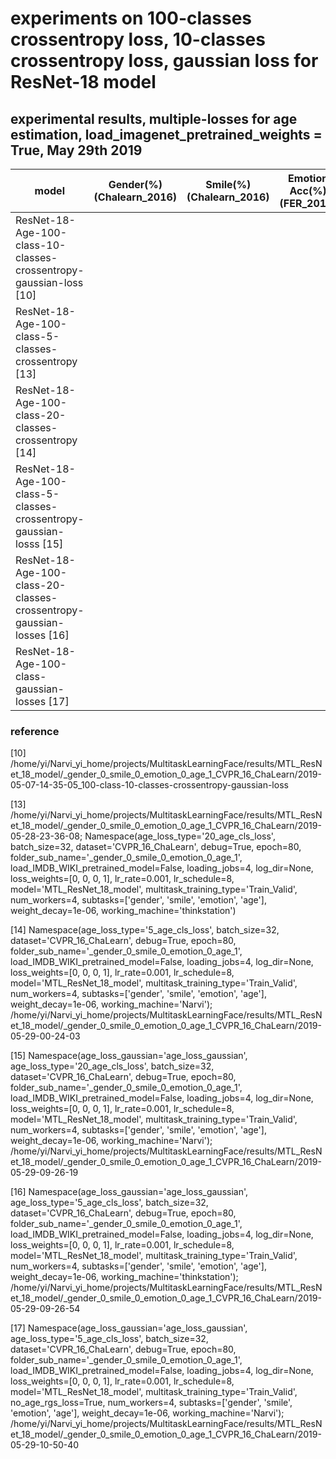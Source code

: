 # experiments on 100-classes crossentropy loss, 10-classes crossentropy loss, gaussian loss for ResNet-18 model


## experimental results, multiple-losses for age estimation, load_imagenet_pretrained_weights = True, May 29th 2019

model                                                                  | Gender(%)(Chalearn_2016) | Smile(%)(Chalearn_2016) | Emotion Acc(%)(FER_2013) | Age Acc(%)                 | Age MAE (ChaLearn_2016)
---------------------------------------------------------------------- |------------------------- | ----------------------- | ------------------------ |--------------------------- | ---------------------
ResNet-18-Age-100-class-10-classes-crossentropy-gaussian-loss [10]     |                          |                         |                          |                            |   9.85
ResNet-18-Age-100-class-5-classes-crossentropy [13]                    |                          |                         |                          |                            |   11.17       
ResNet-18-Age-100-class-20-classes-crossentropy [14]                   |                          |                         |                          |                            |   10.56
ResNet-18-Age-100-class-5-classes-crossentropy-gaussian-losss [15]     |                          |                         |                          |                            |  11.35        
ResNet-18-Age-100-class-20-classes-crossentropy-gaussian-losses [16]   |                          |                         |                          |                            |   10.84
ResNet-18-Age-100-class-gaussian-losses [17]                           |                          |                         |                          |                            |   11.83




### reference

[10] /home/yi/Narvi_yi_home/projects/MultitaskLearningFace/results/MTL_ResNet_18_model/_gender_0_smile_0_emotion_0_age_1_CVPR_16_ChaLearn/2019-05-07-14-35-05_100-class-10-classes-crossentropy-gaussian-loss

[13] /home/yi/Narvi_yi_home/projects/MultitaskLearningFace/results/MTL_ResNet_18_model/_gender_0_smile_0_emotion_0_age_1_CVPR_16_ChaLearn/2019-05-28-23-36-08; Namespace(age_loss_type='20_age_cls_loss', batch_size=32, dataset='CVPR_16_ChaLearn', debug=True, epoch=80, folder_sub_name='_gender_0_smile_0_emotion_0_age_1', load_IMDB_WIKI_pretrained_model=False, loading_jobs=4, log_dir=None, loss_weights=[0, 0, 0, 1], lr_rate=0.001, lr_schedule=8, model='MTL_ResNet_18_model', multitask_training_type='Train_Valid', num_workers=4, subtasks=['gender', 'smile', 'emotion', 'age'], weight_decay=1e-06, working_machine='thinkstation')

[14] Namespace(age_loss_type='5_age_cls_loss', batch_size=32, dataset='CVPR_16_ChaLearn', debug=True, epoch=80, folder_sub_name='_gender_0_smile_0_emotion_0_age_1', load_IMDB_WIKI_pretrained_model=False, loading_jobs=4, log_dir=None, loss_weights=[0, 0, 0, 1], lr_rate=0.001, lr_schedule=8, model='MTL_ResNet_18_model', multitask_training_type='Train_Valid', num_workers=4, subtasks=['gender', 'smile', 'emotion', 'age'], weight_decay=1e-06, working_machine='Narvi'); /home/yi/Narvi_yi_home/projects/MultitaskLearningFace/results/MTL_ResNet_18_model/_gender_0_smile_0_emotion_0_age_1_CVPR_16_ChaLearn/2019-05-29-00-24-03

[15] Namespace(age_loss_gaussian='age_loss_gaussian', age_loss_type='20_age_cls_loss', batch_size=32, dataset='CVPR_16_ChaLearn', debug=True, epoch=80, folder_sub_name='_gender_0_smile_0_emotion_0_age_1', load_IMDB_WIKI_pretrained_model=False, loading_jobs=4, log_dir=None, loss_weights=[0, 0, 0, 1], lr_rate=0.001, lr_schedule=8, model='MTL_ResNet_18_model', multitask_training_type='Train_Valid', num_workers=4, subtasks=['gender', 'smile', 'emotion', 'age'], weight_decay=1e-06, working_machine='Narvi'); /home/yi/Narvi_yi_home/projects/MultitaskLearningFace/results/MTL_ResNet_18_model/_gender_0_smile_0_emotion_0_age_1_CVPR_16_ChaLearn/2019-05-29-09-26-19

[16] Namespace(age_loss_gaussian='age_loss_gaussian', age_loss_type='5_age_cls_loss', batch_size=32, dataset='CVPR_16_ChaLearn', debug=True, epoch=80, folder_sub_name='_gender_0_smile_0_emotion_0_age_1', load_IMDB_WIKI_pretrained_model=False, loading_jobs=4, log_dir=None, loss_weights=[0, 0, 0, 1], lr_rate=0.001, lr_schedule=8, model='MTL_ResNet_18_model', multitask_training_type='Train_Valid', num_workers=4, subtasks=['gender', 'smile', 'emotion', 'age'], weight_decay=1e-06, working_machine='thinkstation'); /home/yi/Narvi_yi_home/projects/MultitaskLearningFace/results/MTL_ResNet_18_model/_gender_0_smile_0_emotion_0_age_1_CVPR_16_ChaLearn/2019-05-29-09-26-54

[17] Namespace(age_loss_gaussian='age_loss_gaussian', age_loss_type='5_age_cls_loss', batch_size=32, dataset='CVPR_16_ChaLearn', debug=True, epoch=80, folder_sub_name='_gender_0_smile_0_emotion_0_age_1', load_IMDB_WIKI_pretrained_model=False, loading_jobs=4, log_dir=None, loss_weights=[0, 0, 0, 1], lr_rate=0.001, lr_schedule=8, model='MTL_ResNet_18_model', multitask_training_type='Train_Valid', no_age_rgs_loss=True, num_workers=4, subtasks=['gender', 'smile', 'emotion', 'age'], weight_decay=1e-06, working_machine='Narvi'); /home/yi/Narvi_yi_home/projects/MultitaskLearningFace/results/MTL_ResNet_18_model/_gender_0_smile_0_emotion_0_age_1_CVPR_16_ChaLearn/2019-05-29-10-50-40